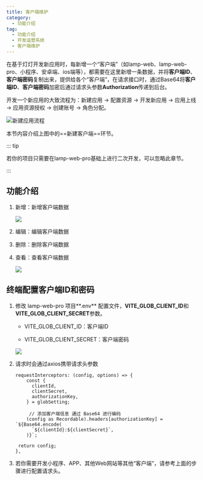 ```yaml
---
title: 客户端维护
category:
  - 功能介绍
tag:
  - 功能介绍
  - 开发运营系统
  - 客户端维护
---
```


在基于灯灯开发新应用时，每新增一个“客户端”（如lamp-web、lamp-web-pro、小程序、安卓端、ios端等），都需要在这里新增一条数据，并将**客户端ID**、**客户端密码**复制出来，提供给各个“客户端”，在请求接口时，通过Base64将**客户端ID**、**客户端密码**加密后通过请求头参数**Authorization**传递到后台。



开发一个新应用的大致流程为：新建应用 ->  配置资源 -> 开发新应用 -> 应用上线 -> 应用资源授权 -> 创建账号 -> 角色分配。

![新建应用流程](/images/intro/开发运营_应用维护_新建应用流程.png)

本节内容介绍上图中的==新建客户端==环节。

::: tip

若你的项目只需要在lamp-web-pro基础上进行二次开发，可以忽略此章节。

:::

## 功能介绍

1. 新增：新增客户端数据
   
   ![](/images/intro/操作_系统管理_客户端维护_新增.png)

2. 编辑：编辑客户端数据

3. 删除：删除客户端数据

4. 查看：查看客户端数据
   
   ![](/images/intro/操作_系统管理_客户端维护_查看.png)



## 终端配置客户端ID和密码

1. 修改 lamp-web-pro 项目**.env** 配置文件，**VITE_GLOB_CLIENT_ID**和**VITE_GLOB_CLIENT_SECRET**参数。

   - VITE_GLOB_CLIENT_ID：客户端ID

   - VITE_GLOB_CLIENT_SECRET：客户端密码

   ![](/images/intro/操作_系统管理_客户端维护_pro配置.png)

2. 请求时会通过axios携带请求头参数

   ```tsx
   requestInterceptors: (config, options) => {
       const {
         clientId,
         clientSecret,
         authorizationKey,
       } = globSetting;
       
     	// 添加客户端信息 通过 Base64 进行编码
       (config as Recordable).headers[authorizationKey] = `${Base64.encode(
         `${clientId}:${clientSecret}`,
       )}`;
   
   	return config;
   },
   ```

3. 若你需要开发小程序、APP、其他Web网站等其他“客户端”，请参考上面的步骤进行配置请求头。

